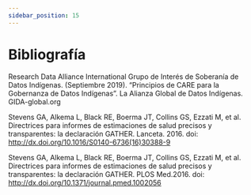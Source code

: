 ```yaml
---
sidebar_position: 15
---
```


Bibliografía
============

Research Data Alliance International Grupo de Interés de Soberanía de Datos Indígenas. (Septiembre 2019). “Principios de CARE para la Gobernanza de Datos Indígenas”. La Alianza Global de Datos Indígenas. GIDA-global.org

Stevens GA, Alkema L, Black RE, Boerma JT, Collins GS, Ezzati M, et al.
Directrices para informes de estimaciones de salud precisos y transparentes: la declaración GATHER. Lanceta. 2016. doi: http://dx.doi.org/10.1016/S0140-6736(16)30388-9

Stevens GA, Alkema L, Black RE, Boerma JT, Collins GS, Ezzati M, et al.
Directrices para informes de estimaciones de salud precisos y transparentes: la declaración GATHER. PLOS Med.2016. doi: http://dx.doi.org/10.1371/journal.pmed.1002056

